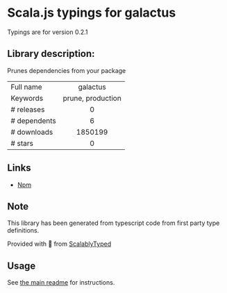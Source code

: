 
# Scala.js typings for galactus

Typings are for version 0.2.1

## Library description:
Prunes dependencies from your package

|                    |                 |
| ------------------ | :-------------: |
| Full name          | galactus |
| Keywords           | prune, production |
| # releases         | 0 |
| # dependents       | 6 |
| # downloads        | 1850199 |
| # stars            | 0 |

## Links
- [Npm](https://www.npmjs.com/package/galactus)
    


## Note
This library has been generated from typescript code from first party type definitions.

Provided with :purple_heart: from [ScalablyTyped](https://github.com/oyvindberg/ScalablyTyped)

## Usage
See [the main readme](../../readme.md) for instructions.


